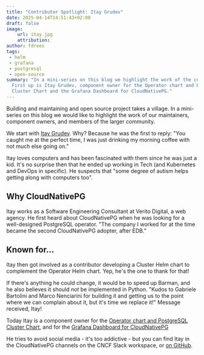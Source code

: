 ```yaml
---
title: "Contributor Spotlight: Itay Grudev"
date: 2025-04-14T14:51:43+02:00
draft: false
image:
    url: itay.jpg
    attribution:
author: fdrees
tags:
 - helm
 - grafana
 - postgresql
 - open-source
summary: "In a mini-series on this blog we highlight the work of the community.
  First up is Itay Grudev, component owner for the Operator chart and PostgreSQL
  Cluster Chart and the Grafana Dashboard for CloudNativePG."
---
```


Building and maintaining and open source project takes a village. In a
mini-series on this blog we would like to highlight the work of our
maintainers, component owners, and members of the larger community.

We start with [Itay Grudev](https://github.com/itay-grudev). Why? Because he
was the first to reply: "You caught me at the perfect time, I was just drinking
my morning coffee with not much else going on."

Itay loves computers and has been fascinated with them since he was just a kid.
It's no surprise then that he ended up working in Tech (and Kubernetes and
DevOps in specific). He suspects that "some degree of autism helps getting
along with computers too".

## Why CloudNativePG

Itay works as a Software Engineering Consultant at Verito Digital, a web
agency. He first heard about CloudNativePG when he was looking for a
well-designed PostgreSQL operator. "The company I worked for at the time became
the second CloudNativePG adopter, after EDB."

## Known for...

Itay then got involved as a contributor developing a Cluster Helm chart to
complement the Operator Helm chart. Yep, he's the one to thank for that!

If there's anything he could change, it would be to speed up Barman, and he
also believes it should _not_ be implemented in Python. "Kudos to Gabriele
Bartolini and Marco Nenciarini for building it and getting us to the point
where we can complain about it, but it's time we replace it!" Message received,
Itay!

Today Itay is a component owner for the
[Operator chart and PostgreSQL Cluster Chart](https://github.com/cloudnative-pg/charts),
and for the [Grafana Dashboard for CloudNativePG](https://github.com/cloudnative-pg/grafana-dashboards)

He tries to avoid social media - it's too addictive - but you can find Itay in
the CloudNativePG channels on the CNCF Slack workspace, or [on GitHub](https://github.com/itay-grudev).
